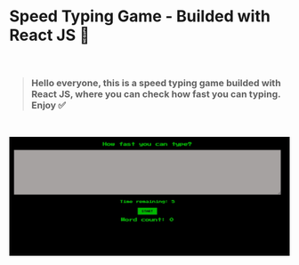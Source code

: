 # Speed Typing Game - Builded with React JS 💫

<br/>

> ### Hello everyone, this is a speed typing game builded with React JS, where you can check how fast you can typing. Enjoy ✅

 <br/>

![Image](./public/image/pic.jpg)

<br/>
